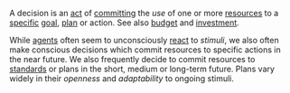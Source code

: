 A decision is an [act](https://github.com/gcassel/Modular-Organization-Terminology/blob/master/terms/action.md) of [committing](https://github.com/gcassel/Modular-Organization-Terminology/blob/master/terms/commitment.md) the *use* of one or more [resources](https://github.com/gcassel/Modular-Organization-Terminology/blob/master/terms/resource.md) to a [specific](https://github.com/gcassel/Modular-Organization-Terminology/blob/master/terms/specific.md) [goal](https://github.com/gcassel/Modular-Organization-Terminology/blob/master/terms/goal.md), [plan](https://github.com/gcassel/Modular-Organization-Terminology/blob/master/terms/plan.md) or action.  See also [budget](https://github.com/gcassel/Modular-Organization-Terminology/blob/master/terms/budget.md) and [investment](https://github.com/gcassel/Modular-Organization-Terminology/blob/master/terms/investment.md).

While [agents](https://github.com/gcassel/Modular-Organization-Terminology/blob/master/terms/agent.md) often seem to unconsciously [react](https://github.com/gcassel/Modular-Organization-Terminology/blob/master/terms/reaction.md) to *stimuli*, we also often make conscious decisions which commit resources to specific actions in the near future.  We also frequently decide to commit resources to [standards](https://github.com/gcassel/Modular-Organization-Terminology/blob/master/terms/standard.md) or plans in the short, medium or long-term future.   Plans vary widely in their *openness* and *adaptability* to ongoing stimuli.
